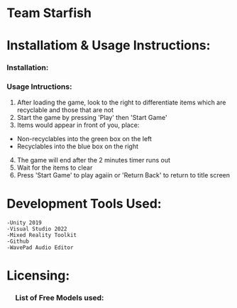 # Team Starfish <br/>


# Installatiom & Usage Instructions: <br/>
### Installation: <br/>

### Usage Intructions:<br/>
1) After loading the game, look to the right to differentiate items which are recyclable and those that are not
2) Start the game by pressing 'Play' then 'Start Game'
3) Items would appear in front of you, place:<br/>
  - Non-recyclables into the green box on the left
  - Recyclables into the blue box on the right
4) The game will end after the 2 minutes timer runs out
5) Wait for the items to clear
6) Press 'Start Game' to play agaiin or 'Return Back' to return to title screen

# Development Tools Used:<br/>
	-Unity 2019
	-Visual Studio 2022
  	-Mixed Reality Toolkit
	-Github
 	-WavePad Audio Editor
  

#  Licensing:<br/>
### ‎ ‎ ‎ ‎ ‎ List of Free Models used:<br/>
  

